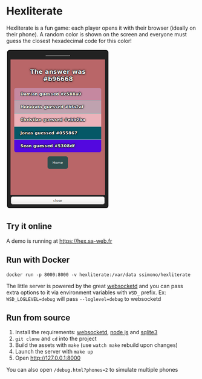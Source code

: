 Hexliterate
===========

Hexliterate is a fun game: each player opens it with their browser (ideally on their phone). A random color is shown on the screen and everyone must guess the closest hexadecimal code for this color!

![Screenshot](./screenshot.png)

## Try it online

A demo is running at https://hex.sa-web.fr

## Run with Docker

    docker run -p 8000:8000 -v hexliterate:/var/data ssimono/hexliterate

The little server is powered by the great [websocketd](http://websocketd.com/) and you can pass extra options to it via environment variables with `WSD_` prefix.
Ex: `WSD_LOGLEVEL=debug` will pass `--loglevel=debug` to websocketd

## Run from source

1. Install the requirements: [websocketd](http://websocketd.com/), [node js](https://nodejs.org/en/) and [sqlite3](https://sqlite.org/index.html)
2. `git clone` and `cd` into the project
3. Build the assets with `make` (use `watch make` rebuild upon changes)
4. Launch the server with `make up`
5. Open http://127.0.0.1:8000

You can also open `/debug.html?phones=2` to simulate multiple phones
